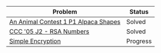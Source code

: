 | Problem | Status | 
| --- | --- | 
| [An Animal Contest 1 P1 Alpaca Shapes](https://dmoj.ca/problem/aac1p1) | Solved |
| [CCC '05 J2 - RSA Numbers](https://dmoj.ca/problem/ccc05j2) | Solved |
| [Simple Encryption](https://dmoj.ca/problem/ccc04j4) | Progress |